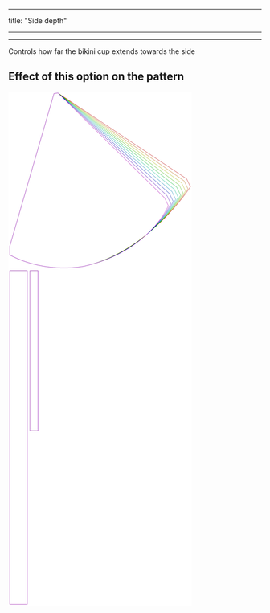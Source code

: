 - - -
title: "Side depth"
- - -

---

Controls how far the bikini cup extends towards the side

## Effect of this option on the pattern

![This image shows the effect of this option by superimposing several variants that have a different value for this option](bee_sidedepth_sample.svg "Effect of this option on the pattern")
